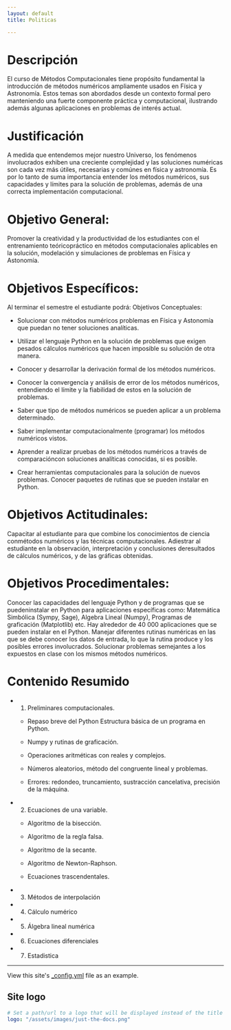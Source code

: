 ```yaml
---
layout: default
title: Politicas

---
```


# Descripción

El curso de Métodos Computacionales tiene propósito fundamental la introducción de
métodos numéricos ampliamente usados en Física y Astronomía. Estos temas son
abordados desde un contexto formal pero manteniendo una fuerte componente práctica y
computacional, ilustrando además algunas aplicaciones en problemas de interés actual.


# Justificación

A medida que entendemos mejor nuestro Universo, los fenómenos involucrados exhiben
una creciente complejidad y las soluciones numéricas son cada vez más útiles, necesarias
y comúnes en física y astronomía. Es por lo tanto de suma importancia entender los
métodos numéricos, sus capacidades y límites para la solución de problemas, además de
una correcta implementación computacional.



# Objetivo General:

Promover la creatividad y la productividad de los estudiantes con el entrenamiento teóricopráctico
en métodos computacionales aplicables en la solución, modelación y
simulaciones de problemas en Física y Astonomía.


# Objetivos Específicos:

Al terminar el semestre el estudiante podrá:
Objetivos Conceptuales:

- Solucionar con métodos numéricos problemas en Física y Astonomía que
puedan no
tener soluciones analíticas.

- Utilizar el lenguaje Python en la solución de problemas que exigen pesados
cálculos numéricos que hacen imposible su solución de otra manera.
- Conocer y desarrollar la derivación formal de los métodos numéricos.

- Conocer la convergencia y análisis de error de los métodos numéricos,
entendiendo el límite y la fiabilidad de estos en la solución de problemas.

- Saber que tipo de métodos numéricos se pueden aplicar a un problema
determinado.

- Saber implementar computacionalmente (programar) los métodos numéricos
vistos.

- Aprender a realizar pruebas de los métodos numéricos a través de comparacióncon soluciones analíticas conocidas, si es posible.

- Crear herramientas computacionales para la solución de nuevos problemas.
Conocer paquetes de rutinas que se pueden instalar en Python.


# Objetivos Actitudinales:

Capacitar al estudiante para que combine los conocimientos de ciencia conmétodos numéricos y las técnicas computacionales.
Adiestrar al estudiante en la observación, interpretación y conclusiones deresultados de cálculos numéricos, y de las gráficas obtenidas.

# Objetivos Procedimentales:

Conocer las capacidades del lenguaje Python y de programas que se puedeninstalar en Python para aplicaciones específicas como: Matemática Simbólica (Sympy, Sage), Algebra Lineal (Numpy), Programas de graficación (Matplotlib)
etc. Hay alrededor de 40 000 aplicaciones que se pueden instalar en el Python.  Manejar diferentes rutinas numéricas en las que se debe conocer los datos de entrada, lo que la rutina produce y los posibles errores involucrados.
Solucionar problemas semejantes a los expuestos en clase con los mismos métodos numéricos.


# Contenido Resumido

- 1. Preliminares computacionales.
    - Repaso breve del Python   Estructura básica de un programa en Python.
    
    - Numpy y rutinas de graficación. 
    
    - Operaciones aritméticas con reales y complejos.
    
    - Números aleatorios, método del congruente lineal y problemas.
    
    - Errores: redondeo, truncamiento, sustracción cancelativa, precisión
    de la máquina.

- 2. Ecuaciones de una variable.

    - Algoritmo de la bisección.
    
    - Algoritmo de la regla falsa.
    
    - Algoritmo de la secante.
    
    - Algoritmo de Newton-Raphson.
    
    - Ecuaciones trascendentales.


- 3. Métodos de interpolación
- 4. Cálculo numérico
- 5. Álgebra lineal numérica
- 6. Ecuaciones diferenciales
- 7. Estadistica

---

View this site's [\_config.yml](https://github.com/just-the-docs/just-the-docs/tree/main/_config.yml) file as an example.

## Site logo

```yaml
# Set a path/url to a logo that will be displayed instead of the title
logo: "/assets/images/just-the-docs.png"
```
